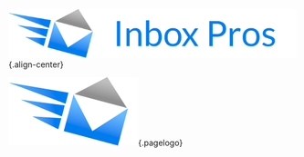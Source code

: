 <!-- TITLE: Welcome to the Inbox Pros Knowledge Base -->
<!-- SUBTITLE: Use the search function to find all your deliverabilities! -->

![Ibp](/uploads/ibp.png "Ibp"){.align-center}

![Ibplogo](/uploads/ibplogo.png "Ibplogo"){.pagelogo}

